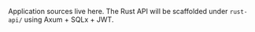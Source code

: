 Application sources live here. The Rust API will be scaffolded under `rust-api/` using Axum + SQLx + JWT.


